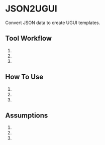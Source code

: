 # JSON2UGUI
 Convert JSON data to create UGUI templates.

<h2> Tool Workflow </h2>
<ol>
 <li></li>
 <li></li>
 <li></li>
</ol>

<h2> How To Use </h2>
<ol>
 <li></li>
 <li></li>
 <li></li>
</ol>

<h2> Assumptions </h2>
<ol>
 <li></li>
 <li></li>
 <li></li>
</ol>
